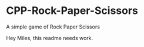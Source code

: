 # CPP-Rock-Paper-Scissors
A simple game of Rock Paper Scissors


Hey Miles, this readme needs work.
